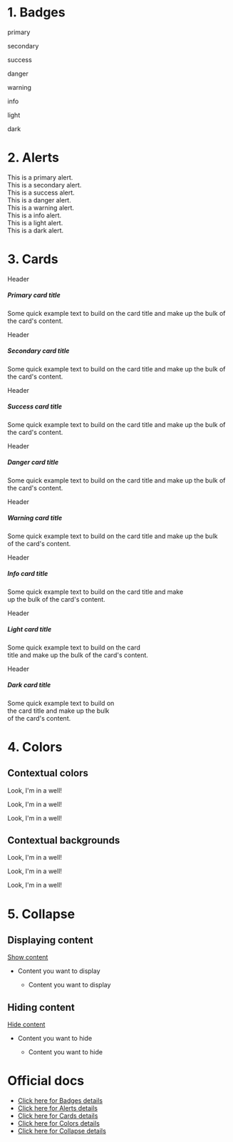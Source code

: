 # 1. Badges

<span class="badge text-bg-primary">primary</span>  

<span class="badge text-bg-secondary">secondary</span>  

<span class="badge text-bg-success">success</span>  

<span class="badge text-bg-danger">danger</span>  

<span class="badge text-bg-warning">warning</span>  

<span class="badge text-bg-info">info</span>  

<span class="badge text-bg-light">light</span>  

<span class="badge text-bg-dark">dark</span>  


# 2. Alerts

<div class="alert alert-primary" role="alert">
  This is a primary alert.
</div>

<div class="alert alert-secondary" role="alert">
  This is a secondary alert.
</div>

<div class="alert alert-success" role="alert">
  This is a success alert.
</div>

<div class="alert alert-danger" role="alert">
  This is a danger alert.
</div>

<div class="alert alert-warning" role="alert">
  This is a warning alert.
</div>

<div class="alert alert-info" role="alert">
  This is a info alert.
</div>

<div class="alert alert-light" role="alert">
  This is a light alert.
</div>

<div class="alert alert-dark" role="alert">
  This is a dark alert.
</div>


# 3. Cards

<div class="card text-bg-primary mb-3" style="max-width: 50rem;">
  <div class="card-header">Header</div>
  <div class="card-body">
    <h5 class="card-title">Primary card title</h5>
    <p class="card-text">Some quick example text to build on the card title and make up the bulk of the card's content.</p>
  </div>
</div>

<div class="card text-bg-secondary mb-3" style="max-width: 45rem;">
  <div class="card-header">Header</div>
  <div class="card-body">
    <h5 class="card-title">Secondary card title</h5>
    <p class="card-text">Some quick example text to build on the card title and make up the bulk of the card's content.</p>
  </div>
</div>

<div class="card text-bg-success mb-3" style="max-width: 40rem;">
  <div class="card-header">Header</div>
  <div class="card-body">
    <h5 class="card-title">Success card title</h5>
    <p class="card-text">Some quick example text to build on the card title and make up the bulk of the card's content.</p>
  </div>
</div>

<div class="card text-bg-danger mb-3" style="max-width: 35rem;">
  <div class="card-header">Header</div>
  <div class="card-body">
    <h5 class="card-title">Danger card title</h5>
    <p class="card-text">Some quick example text to build on the card title and make up the bulk of the card's content.</p>
  </div>
</div>

<div class="card text-bg-warning mb-3" style="max-width: 30rem;">
  <div class="card-header">Header</div>
  <div class="card-body">
    <h5 class="card-title">Warning card title</h5>
    <p class="card-text">Some quick example text to build on the card title and make up the bulk of the card's content.</p>
  </div>
</div>

<div class="card text-bg-info mb-3" style="max-width: 25rem;">
  <div class="card-header">Header</div>
  <div class="card-body">
    <h5 class="card-title">Info card title</h5>
    <p class="card-text">Some quick example text to build on the card title and make up the bulk of the card's content.</p>
  </div>
</div>

<div class="card text-bg-light mb-3" style="max-width: 20rem;">
  <div class="card-header">Header</div>
  <div class="card-body">
    <h5 class="card-title">Light card title</h5>
    <p class="card-text">Some quick example text to build on the card title and make up the bulk of the card's content.</p>
  </div>
</div>

<div class="card text-bg-dark mb-3" style="max-width: 15rem;">
  <div class="card-header">Header</div>
  <div class="card-body">
    <h5 class="card-title">Dark card title</h5>
    <p class="card-text">Some quick example text to build on the card title and make up the bulk of the card's content.</p>
  </div>
</div>


# 4. Colors
## Contextual colors
<p class="text-primary">Look, I'm in a well!</p>
<p class="text-warning">Look, I'm in a well!</p>
<p class="text-danger">Look, I'm in a well!</p>

## Contextual backgrounds
<p class="text-danger bg-primary">Look, I'm in a well!</p>
<p class="text-primary bg-warning">Look, I'm in a well!</p>
<p class="text-warning bg-danger">Look, I'm in a well!</p>


# 5. Collapse
## Displaying content
<a class="btn btn-primary text-white" data-bs-toggle="collapse" href="#collapse-1">
  Show content
</a>

<div class="collapse" id="collapse-1">
  <div class="card card-body">

- Content you want to display
  - Content you want to display
      
  </div>
</div>

## Hiding content
<a class="btn btn-secondary text-white" data-bs-toggle="collapse" href="#collapse-2">
  Hide content
</a>

<div class="collapse show" id="collapse-2">
  <div class="card card-body">

- Content you want to hide
  - Content you want to hide

  </div>
</div>


# Official docs
- [Click here for Badges details](https://getbootstrap.com/docs/5.3/components/badge/)
- [Click here for Alerts details](https://getbootstrap.com/docs/5.3/components/alerts/)
- [Click here for Cards details](https://getbootstrap.com/docs/5.3/components/card/)
- [Click here for Colors details](https://getbootstrap.com/docs/5.3/utilities/colors/)
- [Click here for Collapse details](https://getbootstrap.com/docs/5.3/components/collapse/)
